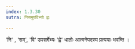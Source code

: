 ```yaml
---
index: 1.3.30
sutra: निसमुपविभ्यो ह्वः

---
```

'नि' , 'सम्', 'वि' उपसर्गेभ्यः 'ह्वे' धातोः आत्मनेपदस्य प्रत्ययाः भवन्ति । 